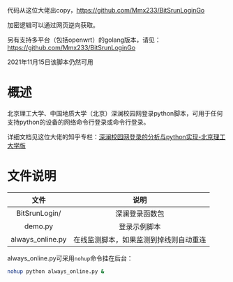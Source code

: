 
代码从这位大佬出copy，https://github.com/Mmx233/BitSrunLoginGo

加密逻辑可以通过网页逆向获取。

另有支持多平台（包括openwrt）的golang版本，请见：https://github.com/Mmx233/BitSrunLoginGo

2021年11月15日该脚本仍然可用

# 概述

北京理工大学、中国地质大学（北京）深澜校园网登录python脚本，可用于任何支持python的设备的网络命令行登录或命令行登录。

详细文档见这位大佬的知乎专栏：[深澜校园网登录的分析与python实现-北京理工大学版](https://zhuanlan.zhihu.com/p/122556315)

# 文件说明

|文件|说明|
|:-:|:-:|
|BitSrunLogin/|深澜登录函数包|
|demo.py|登录示例脚本|
|always_online.py|在线监测脚本，如果监测到掉线则自动重连|

always_online.py可采用`nohup`命令挂在后台：
``` bash
nohup python always_online.py &
```

